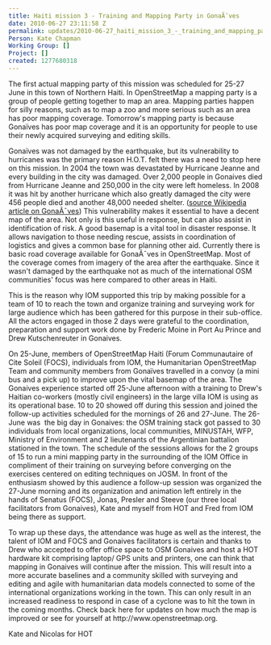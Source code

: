 ```yaml
---
title: Haiti mission 3 - Training and Mapping Party in GonaÃ¯ves
date: 2010-06-27 23:11:58 Z
permalink: updates/2010-06-27_haiti_mission_3_-_training_and_mapping_party_in_gonaÃ¯ves
Person: Kate Chapman
Working Group: []
Project: []
created: 1277680318
---
```


<p>The first actual mapping party of this mission was scheduled for 25-27 June in this town of Northern Haiti. In OpenStreetMap a mapping party is a group of people getting together to map an area. Mapping parties happen for silly reasons, such as to map a zoo and more serious such as an area has poor mapping coverage. Tomorrow's mapping party is because Gonaïves has poor map coverage and it is an opportunity for people to use their newly acquired surveying and editing skills.</p><p>Gonaïves was not damaged by the earthquake, but its vulnerability to hurricanes was the primary reason H.O.T. felt there was a need to stop here on this mission. In 2004 the town was devastated by Hurricane Jeanne and every building in the city was damaged. Over 2,000 people in Gonaives died from Hurricane Jeanne and 250,000 in the city were left homeless. In 2008 it was hit by another hurricane which also greatly damaged the city were 456 people died and another 48,000 needed shelter. (<a href="http://en.wikipedia.org/wiki/Gona%C3%AFves">source Wikipedia article on GonaÃ¯ves</a>) This vulnerability makes it essential to have a decent map of the area. Not only is this useful in response, but can also assist in identification of risk. A good basemap is a vital tool in disaster response. It allows navigation to those needing rescue, assists in coordination of logistics and gives a common base for planning other aid. Currently there is basic road coverage available for GonaÃ¯ves in OpenStreetMap. Most of the coverage comes from imagery of the area after the earthquake. Since it wasn't damaged by the earthquake not as much of the international OSM communities' focus was here compared to other areas in Haiti.</p><p>This is the reason why IOM supported this trip by making possible for a team of 10 to reach the town and organize training and surveying work for large audience which has been gathered for this purpose in their sub-office. All the actors engaged in those 2 days were grateful to the coordination, preparation and support work done by Frederic Moine in Port Au Prince and Drew Kutschenreuter in Gonaives.</p><p>On 25-June, members of OpenStreetMap Haiti (Forum Communautaire of Cite Soleil (FOCS), individuals from IOM, the Humanitarian OpenStreetMap Team and community members from Gonaïves travelled in a convoy (a mini bus and a pick up) to improve upon the vital basemap of the area. The Gonaives experience started off 25-June afternoon with a training to Drew's Haitian co-workers (mostly civil engineers) in the large villa IOM is using as its operational base. 10 to 20 showed off during this session and joined the follow-up activities scheduled for the mornings of 26 and 27-June. The 26-June was &nbsp;the big day in Gonaives: the OSM training stack got passed to 30 individuals from local organizations, local communities, MINUSTAH, WFP, Ministry of Environment and 2 lieutenants of the Argentinian battalion stationed in the town. The schedule of the sessions allows for the 2 groups of 15 to run a mini mapping party in the surrounding of the IOM Office in compliment of their training on surveying before converging on the exercises centered on editing techniques on JOSM. In front of the enthusiasm showed by this audience a follow-up session was organized the 27-June morning and its organization and animation left entirely in the hands of Senatus (FOCS), Jonas, Presler and Steeve (our three local facilitators from Gonaives), Kate and myself from HOT and Fred from IOM being there as support.</p><p>To wrap up these days, the attendance was huge as well as the interest, the talent of IOM and FOCS and Gonaives facilitators is certain and thanks to Drew who accepted to offer office space to OSM Gonaives and host a HOT hardware kit comprising laptop/ GPS units and printers, one can think that mapping in Gonaives will continue after the mission. This will result into a more accurate baselines and a community skilled with surveying and editing and agile with humanitarian data models connected to some of the international organizations working in the town. This can only result in an increased readiness to respond in case of a cyclone was to hit the town in the coming months. Check back here for updates on how much the map is improved or see for yourself at http://www.openstreetmap.org.</p><p>Kate and Nicolas for HOT</p>
